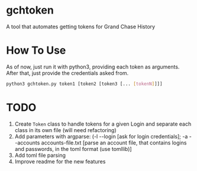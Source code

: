 # gchtoken
A tool that automates getting tokens for Grand Chase History

# How To Use
As of now, just run it with python3, providing each token as arguments.
After that, just provide the credentials asked from.

```sh
python3 gchtoken.py token1 [token2 [token3 [... [tokenN]]]]
```

# TODO
1. Create `Token` class to handle tokens for a given Login and separate each class in its own file (will need refactoring)
2. Add parameters with argparse: (-l --login [ask for login credentials]; -a --accounts accounts-file.txt [parse an account file, that contains logins and passwords, in the toml format (use tomllib)]
3. Add toml file parsing
4. Improve readme for the new features

